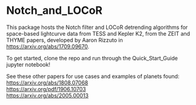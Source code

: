 # Notch_and_LOCoR

This package hosts the Notch filter and LOCoR detrending algorithms for space-based lightcurve data from TESS and Kepler K2, from the ZEIT and THYME papers,
developed by Aaron Rizzuto in https://arxiv.org/abs/1709.09670.

To get started, clone the repo and run through the Quick_Start_Guide jupyter notebook!

See these other papers for use cases and examples of planets found:<br>
https://arxiv.org/abs/1808.07068<br>
https://arxiv.org/pdf/1906.10703<br>
https://arxiv.org/abs/2005.00013

